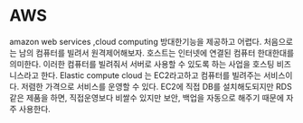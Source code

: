 # AWS

amazon web services ,cloud computing
방대한기능을 제공하고 어렵다.
처음으로는 남의 컴퓨터를 빌려서 원격제어해보자.
호스트는 인터넷에 연결된 컴퓨터 한대한대를 의미한다. 이러한 컴퓨터를 빌려줘서 서버로 사용할 수 있도록 하는 사업을 호스팅 비즈니스라고 한다.
Elastic compute cloud 는 EC2라고하고 컴퓨터를 빌려주는 서비스이다. 저렴한 가격으로 서비스를 운영할 수 있다.
EC2에 직접 DB를 설치해도되지만 RDS 같은 제품을 하면, 직접운영보다 비쌀수 있지만 보안, 백업을 자동으로 해주기 때문에 자주 사용한다.
